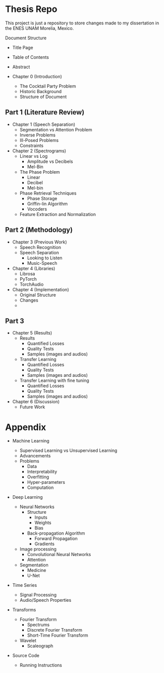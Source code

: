 # Thesis Repo

This project is just a repository to store changes made to my dissertation in the ENES UNAM Morelia, Mexico.

Document Structure
* Title Page
* Table of Contents
* Abstract

* Chapter 0 (Introduction)
  * The Cocktail Party Problem
  * Historic Background
  * Structure of Document
## Part 1 (Literature Review)
* Chapter 1 (Speech Separation)
  * Segmentation vs Attention Problem
  * Inverse Problems
  * Ill-Posed Problems
  * Constraints
* Chapter 2 (Spectrograms)
  * Linear vs Log
    * Amplitude vs Decibels
    * Mel-Bin
  * The Phase Problem
    * Linear
    * Decibel
    * Mel-bin
  * Phase Retrieval Techniques
    * Phase Storage
    * Griffin-lin Algorithm
    * Vocoders
  * Feature Extraction and Normalization
## Part 2 (Methodology)
* Chapter 3 (Previous Work)
  * Speech Recognition
  * Speech Separation
    * Looking to Listen
    * Music-Speech
* Chapter 4 (Libraries)
  * Librosa
  * PyTorch
  * TorchAudio
* Chapter 4 (Implementation)
  * Original Structure
  * Changes
  * 

## Part 3
* Chapter 5 (Results)
  * Results
    * Quantified Losses
    * Quality Tests
    * Samples (images and audios)
  * Transfer Learning
    * Quantified Losses
    * Quality Tests
    * Samples (images and audios)
  * Transfer Learning with fine tuning
    * Quantified Losses
    * Quality Tests
    * Samples (images and audios)
* Chapter 6 (Discussion)
  * Future Work

# Appendix

* Machine Learning
  * Supervised Learning vs Unsupervised Learning
  * Advancements
  * Problems
    * Data
    * Interpretability
    * Overfitting
    * Hyper-parameters
    * Computation

* Deep Learning
  * Neural Networks
    * Structure
      * Inputs
      * Weights
      * Bias
    * Back-propagation Algorithm
      * Forward Propagation
      * Gradients
  * Image processing
    * Convolutional Neural Networks
    * Attention
  * Segmentation
    * Medicine
    * U-Net

* Time Series
  * Signal Processing
  * Audio/Speech Properties

* Transforms
  * Fourier Transform
    * Spectrums
    * Discrete Fourier Transform
    * Short-Time Fourier Transform
  * Wavelet
    * Scaleograph

* Source Code
  * Running Instructions